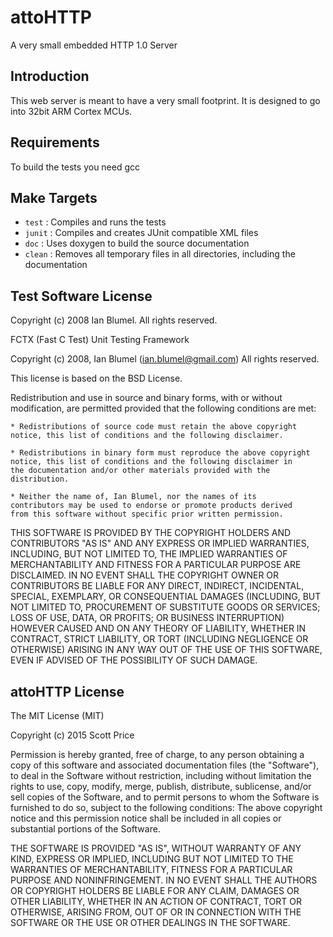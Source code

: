 # attoHTTP
A very small embedded HTTP 1.0 Server

## Introduction

This web server is meant to have a very small footprint.  It is designed to go into 32bit ARM Cortex MCUs.

## Requirements

To build the tests you need gcc

## Make Targets

 - `test` : Compiles and runs the tests
 - `junit` : Compiles and creates JUnit compatible XML files
 - `doc` : Uses doxygen to build the source documentation
 - `clean` : Removes all temporary files in all directories, including the documentation

## Test Software License

 Copyright (c) 2008 Ian Blumel.  All rights reserved.

 FCTX (Fast C Test) Unit Testing Framework

 Copyright (c) 2008, Ian Blumel (ian.blumel@gmail.com)
 All rights reserved.

 This license is based on the BSD License.

 Redistribution and use in source and binary forms, with or without
 modification, are permitted provided that the following conditions are
 met:

    * Redistributions of source code must retain the above copyright
    notice, this list of conditions and the following disclaimer.

    * Redistributions in binary form must reproduce the above copyright
    notice, this list of conditions and the following disclaimer in
    the documentation and/or other materials provided with the
    distribution.

    * Neither the name of, Ian Blumel, nor the names of its
    contributors may be used to endorse or promote products derived
    from this software without specific prior written permission.

 THIS SOFTWARE IS PROVIDED BY THE COPYRIGHT HOLDERS AND CONTRIBUTORS "AS
 IS" AND ANY EXPRESS OR IMPLIED WARRANTIES, INCLUDING, BUT NOT LIMITED
 TO, THE IMPLIED WARRANTIES OF MERCHANTABILITY AND FITNESS FOR A
 PARTICULAR PURPOSE ARE DISCLAIMED. IN NO EVENT SHALL THE COPYRIGHT OWNER
 OR CONTRIBUTORS BE LIABLE FOR ANY DIRECT, INDIRECT, INCIDENTAL, SPECIAL,
 EXEMPLARY, OR CONSEQUENTIAL DAMAGES (INCLUDING, BUT NOT LIMITED TO,
 PROCUREMENT OF SUBSTITUTE GOODS OR SERVICES; LOSS OF USE, DATA, OR
 PROFITS; OR BUSINESS INTERRUPTION) HOWEVER CAUSED AND ON ANY THEORY OF
 LIABILITY, WHETHER IN CONTRACT, STRICT LIABILITY, OR TORT (INCLUDING
 NEGLIGENCE OR OTHERWISE) ARISING IN ANY WAY OUT OF THE USE OF THIS
 SOFTWARE, EVEN IF ADVISED OF THE POSSIBILITY OF SUCH DAMAGE.


## attoHTTP License

 The MIT License (MIT)

 Copyright (c) 2015 Scott Price

 Permission is hereby granted, free of charge, to any person obtaining a copy
 of this software and associated documentation files (the "Software"), to deal
 in the Software without restriction, including without limitation the rights
 to use, copy, modify, merge, publish, distribute, sublicense, and/or sell
 copies of the Software, and to permit persons to whom the Software is
 furnished to do so, subject to the following conditions:
 The above copyright notice and this permission notice shall be included in all
 copies or substantial portions of the Software.
 
 THE SOFTWARE IS PROVIDED "AS IS", WITHOUT WARRANTY OF ANY KIND, EXPRESS OR
 IMPLIED, INCLUDING BUT NOT LIMITED TO THE WARRANTIES OF MERCHANTABILITY,
 FITNESS FOR A PARTICULAR PURPOSE AND NONINFRINGEMENT. IN NO EVENT SHALL THE
 AUTHORS OR COPYRIGHT HOLDERS BE LIABLE FOR ANY CLAIM, DAMAGES OR OTHER
 LIABILITY, WHETHER IN AN ACTION OF CONTRACT, TORT OR OTHERWISE, ARISING FROM,
 OUT OF OR IN CONNECTION WITH THE SOFTWARE OR THE USE OR OTHER DEALINGS IN THE
 SOFTWARE.
